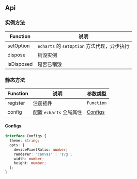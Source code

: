## Api

### 实例方法

| Function   | 说明                                        |
| ---------- | ------------------------------------------- |
| setOption  | `echarts` 的 `setOption` 方法代理，异步执行 |
| dispose    | 销毁实例                                    |
| isDisposed | 是否已销毁                                  |

### 静态方法

| Function | 说明                    | 参数类型            |
| -------- | ----------------------- | ------------------- |
| register | 注册插件                | `Function`          |
| config   | 配置 `echarts` 全局属性 | [Configs](#Configs) |

#### Configs

```ts
interface Configs {
  theme: string;
  opts: {
    devicePixelRatio: number;
    renderer: 'canvas' | 'svg';
    width: number;
    height: number;
  };
}
```